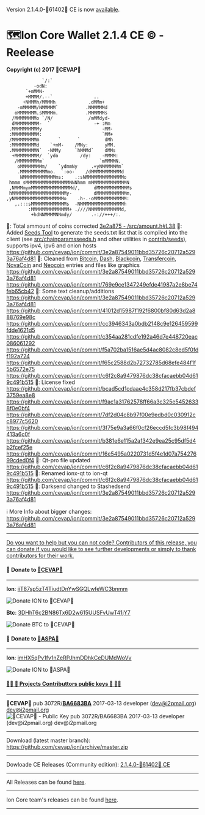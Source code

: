 ﻿Version 2.1.4.0-🐼61402🐼 CE is now [available](https://github.com/cevap/ion/releases/tag/2.1.4).

🗺️Ion Core Wallet 2.1.4 CE ©️ - Reelease
================================
**Copyright (c) 2017 🐼CEVAP🐼**

                 `/:`                           
              -odN:                             
           `+mMMN-                              
           +MMMM/.--`               ..          
          +NMMMh/MMMMh            .dMMm+        
        -mMMMMM/NMMMMM`          .NMMMMMd       
       oMMMMMMM.sMMMMm.          .MMMMMMs       
      /MMMMMMMMo `/N/             /mMMdyd-      
      dMMMMMMMMM-  `                -+ :Mm      
     .MMMMMMMMMMy                      -MM-     
     :MMMMMMMMMM:                      `MM+     
     /MMMMMMMMMm       `      `         dMh     
     :MMMMMMMMMd    `+mM-    /MNy:      yMM.    
     .MMMMMMMMMN`  -NMMy     `hMMMd`    dMMs    
      +MMMMMMMMM/  `ydo        /dy:    -MMMM:   
       /MMMMMMMMm`                    `mMMMMN.  
        oMMMMMMMMm/    `ydmmNy     .+yNMMMMMMm` 
        .MMMMMMMMMMmo.  `:oo-    /dMMMMMMMMMMMd 
         NMMMMMMMMMMMMms:    .:sNMMMMMMMMMMMMMMo
     hmmm sMMMMMMMMMMMMMMMMNNNhmm mMMMMMMMMMMMMMN
     ,NMMMmymMMMMMMMMMMMMMMMd/,     dMMMMMMMMMMMMs
     hMMMMMMMMMMMMMMMMMMMMy-        dMMMMMMMMMMMm,
    ,yNMMMMMMMMMMMMMMMMMMo    .h-.-oMMMMMMMMMMMM: 
       ,.:::sMMMMMMMMMMMMMs  -NMMMMMMMMMMMMMMMMh  
            :MMMMMMMMMMMMMM+ .////NMMMMMMMMMMMd,  
             +hdNNMMMMNNmdy/       .-://+++/:.    

🐛: Total ammount of coins corrected [3e2a875 - /src/amount.h#L38](https://github.com/cevap/ion/blob/3e2a87549011bbd35726c20712a5293a76af4d81/src/amount.h#L38)
🔨: Added [Seeds Tool](https://github.com/cevap/ion/tree/master/contrib/seeds) to generate the seeds.txt list that is compiled into the client (see [src/chainparamsseeds.h](https://github.com/cevap/ion/blob/master/src/chainparamsseeds.h) and other utilities in [contrib/seeds](https://github.com/cevap/ion/tree/master/contrib/seeds)), supports ipv4, ipv6 and onion hosts https://github.com/cevap/ion/commit/3e2a87549011bbd35726c20712a5293a76af4d81 
🛁: Cleaned from [Bitcoin](http://github.com/bitcoin/bitcoin/), [Dash](https://github.com/dashpay/), [Blackcoin](https://github.com/CoinBlack/blackcoin), [Transfercoin](https://github.com/transferdev/Transfercoin), [NovaCoin](https://github.com/novacoin-project/novacoin) and [Neocoin](https://github.com/keepwalking1234/neocoin) entries and files like graphics https://github.com/cevap/ion/commit/3e2a87549011bbd35726c20712a5293a76af4d81 https://github.com/cevap/ion/commit/769e9ce1347249efde41987a2e8be74feb65cb42
🛁: Some text cleanup/additions https://github.com/cevap/ion/commit/3e2a87549011bbd35726c20712a5293a76af4d81 https://github.com/cevap/ion/commit/41012d15987f192f6800bf80d63d2a888769e98c https://github.com/cevap/ion/commit/cc3946343a0bdb2148c9e126459599fdde1621d5 https://github.com/cevap/ion/commit/c354aa281cdfe192a46d7e448720eac086061292 https://github.com/cevap/ion/commit/f5a702ba1516ae5d4ac8082c8ed5f0fdf192a724 https://github.com/cevap/ion/commit/f65c2588d2b72732785d68efe484f1f5b6572e75 https://github.com/cevap/ion/commit/c6f2c8a9479876dc38cfacaebb04d619c491b515
🛁: License fixed https://github.com/cevap/ion/commit/bcad5cd1cdaae4c358d217fb37cbdef3759ea8e8 https://github.com/cevap/ion/commit/f9ac1a31762578ff66a3c325e54526338f0e0bf4 https://github.com/cevap/ion/commit/7df2d04c8b97f00e9edbd0c030912cc8977c5620 https://github.com/cevap/ion/commit/3f75e9a3a66f0cf26eccd5fc3b98f494413a6c0f https://github.com/cevap/ion/commit/b381e6e115a2af342e9ea25c95df5d4b2fcef25e https://github.com/cevap/ion/commit/16e5495a0220731d5f4e1d07a75427699cded0f4
🛁: Qt-pro file updated https://github.com/cevap/ion/commit/c6f2c8a9479876dc38cfacaebb04d619c491b515
🛁: Renamed ionx-qt to ion-qt https://github.com/cevap/ion/commit/c6f2c8a9479876dc38cfacaebb04d619c491b515
🐐: Darksend changed to Stashedsend https://github.com/cevap/ion/commit/3e2a87549011bbd35726c20712a5293a76af4d81

ℹ️ More Info about bigger changes: https://github.com/cevap/ion/commit/3e2a87549011bbd35726c20712a5293a76af4d81

----------------

[Do you want to help but you can not code? Contributors of this release, you can donate if you would like to see further developments or simply to thank contributors for their work.](https://github.com/cevap/ion/tree/master/contrib/donation)

#### 💁 Donate to [🐼CEVAP🐼](https://github.com/cevap)
----------------

**Ion**: [iiT87sp5zT4TiudtDnYwSGQLwfeWC3bnmm](ionomy:iiT87sp5zT4TiudtDnYwSGQLwfeWC3bnmm)

![Donate ION to 🐼CEVAP🐼](https://raw.githubusercontent.com/cevap/ion/master/contrib/donation/donation-cevap-ion-address.png)

**Btc**: [3DHhT6c2BN86Tx6D2w615UUSFvUwT41jY7](bitcoin:3DHhT6c2BN86Tx6D2w615UUSFvUwT41jY7)

![Donate BTC to 🐼CEVAP🐼](https://raw.githubusercontent.com/cevap/ion/master/contrib/donation/donation-cevap-btc-address.png)


#### 💁 Donate to [🔩ASPA🔩](https://github.com/aspaas/)
----------------

**Ion**: [imHX5qPv1fv1nZeRPJhmDDhkCeDUMdWoVv](ionomy:imHX5qPv1fv1nZeRPJhmDDhkCeDUMdWoVv)

![Donate ION to 🔩ASPA🔩](https://raw.githubusercontent.com/cevap/ion/master/contrib/donation/ASPA-ION-DONATION-ADDRESS.PNG)

#### [👨‍💻 🔑 Projects Contributtors public keys 🔑 👩‍💻](https://github.com/cevap/ion/tree/master/contrib/publickeys)
-----------------------------
**🐼CEVAP🐼**
pub  3072R/**[BA6683BA](https://pgp.mit.edu/pks/lookup?op=get&search=0x49464B32BA6683BA)** 2017-03-13 developer (dev@i2pmail.org) <dev@i2pmail.org>
![🐼CEVAP🐼 - Public Key pub  3072R/BA6683BA 2017-03-13 developer (dev@i2pmail.org) <dev@i2pmail.org>](https://raw.githubusercontent.com/cevap/ion/master/contrib/publickeys/publickey-cevap.png)


-----------------------------

Download (latest master branch): https://github.com/cevap/ion/archive/master.zip

-----------------------------

Dowloade CE Releases (Community edition):
	[2.1.4.0-🐼61402🐼 CE](https://github.com/cevap/ion/releases/tag/2.1.4)

-----------------------------

All Releases can be found [here](https://github.com/cevap/ion/tags/).

-----------------------------

Ion Core team's releases can be found [here](https://github.com/ionomy/ion/tags/).

-----------------------------

